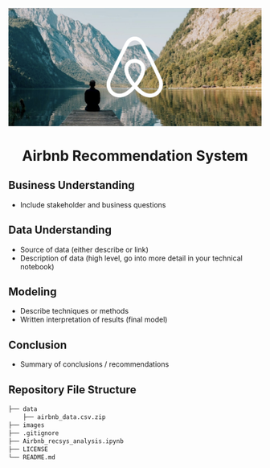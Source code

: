 ![airbnb_image](https://github.com/jtjohn172/Airbnb-Recommendation-System/blob/main/images/airbnb-image.jpg)

<h1 align="center">Airbnb Recommendation System</h1>


## Business Understanding
* Include stakeholder and business questions
## Data Understanding
* Source of data (either describe or link)
* Description of data (high level, go into more detail in your technical notebook)
## Modeling
* Describe techniques or methods
* Written interpretation of results (final model)
## Conclusion
* Summary of conclusions / recommendations
## Repository File Structure
```
├── data
    ├── airbnb_data.csv.zip
├── images
├── .gitignore
├── Airbnb_recsys_analysis.ipynb
├── LICENSE
└── README.md
```
